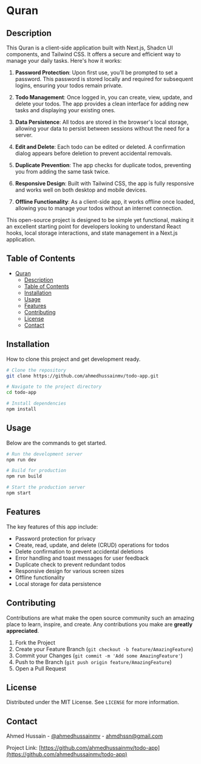 # Quran

## Description

This Quran is a client-side application built with Next.js, Shadcn UI components, and Tailwind CSS. It offers a secure and efficient way to manage your daily tasks. Here's how it works:

1. **Password Protection**: Upon first use, you'll be prompted to set a password. This password is stored locally and required for subsequent logins, ensuring your todos remain private.

2. **Todo Management**: Once logged in, you can create, view, update, and delete your todos. The app provides a clean interface for adding new tasks and displaying your existing ones.

3. **Data Persistence**: All todos are stored in the browser's local storage, allowing your data to persist between sessions without the need for a server.

4. **Edit and Delete**: Each todo can be edited or deleted. A confirmation dialog appears before deletion to prevent accidental removals.

5. **Duplicate Prevention**: The app checks for duplicate todos, preventing you from adding the same task twice.

6. **Responsive Design**: Built with Tailwind CSS, the app is fully responsive and works well on both desktop and mobile devices.

7. **Offline Functionality**: As a client-side app, it works offline once loaded, allowing you to manage your todos without an internet connection.

This open-source project is designed to be simple yet functional, making it an excellent starting point for developers looking to understand React hooks, local storage interactions, and state management in a Next.js application.

## Table of Contents

- [Quran](#todo-app)
  - [Description](#description)
  - [Table of Contents](#table-of-contents)
  - [Installation](#installation)
  - [Usage](#usage)
  - [Features](#features)
  - [Contributing](#contributing)
  - [License](#license)
  - [Contact](#contact)

## Installation

How to clone this project and get development ready.

```bash
# Clone the repository
git clone https://github.com/ahmedhussainmv/todo-app.git

# Navigate to the project directory
cd todo-app

# Install dependencies
npm install
```

## Usage

Below are the commands to get started.

```bash
# Run the development server
npm run dev

# Build for production
npm run build

# Start the production server
npm start
```

## Features

The key features of this app include:

- Password protection for privacy
- Create, read, update, and delete (CRUD) operations for todos
- Delete confirmation to prevent accidental deletions
- Error handling and toast messages for user feedback
- Duplicate check to prevent redundant todos
- Responsive design for various screen sizes
- Offline functionality
- Local storage for data persistence

## Contributing

Contributions are what make the open source community such an amazing place to learn, inspire, and create. Any contributions you make are **greatly appreciated**.

1. Fork the Project
2. Create your Feature Branch (`git checkout -b feature/AmazingFeature`)
3. Commit your Changes (`git commit -m 'Add some AmazingFeature'`)
4. Push to the Branch (`git push origin feature/AmazingFeature`)
5. Open a Pull Request

## License

Distributed under the MIT License. See `LICENSE` for more information.

## Contact

Ahmed Hussain - [@ahmedhussainmv](https://twitter.com/ahmedhussainmv) - ahmdhssn@gmail.com

Project Link: [https://github.com/ahmedhussainmv/todo-app](https://github.com/ahmedhussainmv/todo-app)